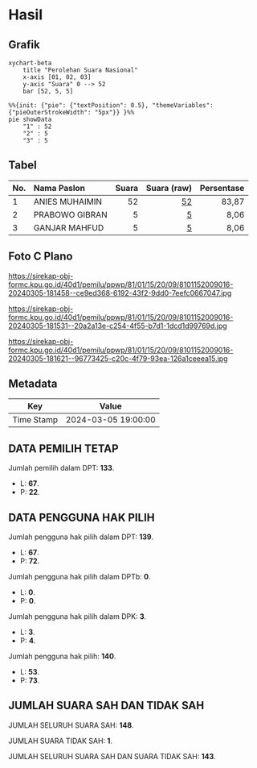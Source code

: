 # Hasil

## Grafik

```mermaid
xychart-beta
    title "Perolehan Suara Nasional"
    x-axis [01, 02, 03]
    y-axis "Suara" 0 --> 52
    bar [52, 5, 5]
```

```mermaid
%%{init: {"pie": {"textPosition": 0.5}, "themeVariables": {"pieOuterStrokeWidth": "5px"}} }%%
pie showData
    "1" : 52
    "2" : 5
    "3" : 5
```

## Tabel

| No. | Nama Paslon    | Suara | Suara (raw) | Persentase |
|:--- |:-------------- | -----:| -----------:| ----------:|
| 1   | ANIES MUHAIMIN | 52    | [52][p-1]   | 83,87      |
| 2   | PRABOWO GIBRAN | 5     | [5][p-2]    | 8,06       |
| 3   | GANJAR MAHFUD  | 5     | [5][p-3]    | 8,06       |


[p-1]: https://github.com/gigit-pemilu/pemilu-2024/blob/main/pilpres/hitung-suara/sub/81-maluku/sub/01-maluku-tengah/sub/15-leihitu/sub/2009-seith/sub/016-tps/sub/paslon-1.txt
[p-2]: https://github.com/gigit-pemilu/pemilu-2024/blob/main/pilpres/hitung-suara/sub/81-maluku/sub/01-maluku-tengah/sub/15-leihitu/sub/2009-seith/sub/016-tps/sub/paslon-2.txt
[p-3]: https://github.com/gigit-pemilu/pemilu-2024/blob/main/pilpres/hitung-suara/sub/81-maluku/sub/01-maluku-tengah/sub/15-leihitu/sub/2009-seith/sub/016-tps/sub/paslon-3.txt

## Foto C Plano

https://sirekap-obj-formc.kpu.go.id/40d1/pemilu/ppwp/81/01/15/20/09/8101152009016-20240305-181458--ce9ed368-6192-43f2-9dd0-7eefc0667047.jpg

https://sirekap-obj-formc.kpu.go.id/40d1/pemilu/ppwp/81/01/15/20/09/8101152009016-20240305-181531--20a2a13e-c254-4f55-b7d1-1dcd1d99769d.jpg

https://sirekap-obj-formc.kpu.go.id/40d1/pemilu/ppwp/81/01/15/20/09/8101152009016-20240305-181621--96773425-c20c-4f79-93ea-126a1ceeea15.jpg


## Metadata

| Key        | Value               |
| ---------- | ------------------- |
| Time Stamp | 2024-03-05 19:00:00 |


## DATA PEMILIH TETAP

Jumlah pemilih dalam DPT: **133**.
 * L: **67**.
 * P: **22**.

## DATA PENGGUNA HAK PILIH

Jumlah pengguna hak pilih dalam DPT: **139**.
 * L: **67**.
 * P: **72**.

Jumlah pengguna hak pilih dalam DPTb: **0**.
 * L: **0**.
 * P: **0**.

Jumlah pengguna hak pilih dalam DPK: **3**.
 * L: **3**.
 * P: **4**.

Jumlah pengguna hak pilih: **140**.
 * L: **53**.
 * P: **73**.

## JUMLAH SUARA SAH DAN TIDAK SAH

JUMLAH SELURUH SUARA SAH: **148**.

JUMLAH SUARA TIDAK SAH: **1**.

JUMLAH SELURUH SUARA SAH DAN SUARA TIDAK SAH: **143**.


